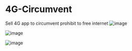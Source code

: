 # 4G-Circumvent
Sell 4G app to circumvent prohibit to free internet 
![image](https://github.com/sonvirgo/4G-Circumvent/assets/10823037/be99ba1a-c636-40ea-b186-39175506ddf2)

![image](https://github.com/sonvirgo/4G-Curcumvent/assets/10823037/cb1f73fa-2387-48f2-9fe2-1e8118469ae2)

![image](https://github.com/sonvirgo/4G-Circumvent/assets/10823037/89ade7d1-e5dd-45a7-9be8-17873dc41e9a)
